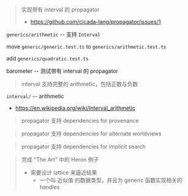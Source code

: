 > 实现带有 interval 的 propagator
>
> - https://github.com/cicada-lang/propagator/issues/1

`generics/arithmetic` -- 支持 `Interval`

move `generic/generic.test.ts` to `generics/arithmetic.test.ts`

add `generics/quadratic.test.ts`

barometer -- 测试带有 interval 的 propagator

> interval 支持完整的 arithmetic，包括正数与负数

`interval/` -- arithmetic

- https://en.wikipedia.org/wiki/Interval_arithmetic

> propagator 支持 dependencies for provenance

> propagator 支持 dependencies for alternate worldviews

> propagator 支持 dependencies for implicit search

> 完成 "The Art" 中的 Heron 例子
>
> - 需要设计 lattice 来逼近结果
>   - 一个叫 近似值 的数据类型，并且为 generic 函数实现相关的 handles
